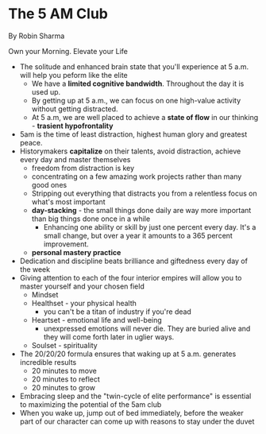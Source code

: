 # The 5 AM Club

By Robin Sharma

Own your Morning. Elevate your Life

- The solitude and enhanced brain state that you'll experience at 5 a.m. will help you peform like the elite
    - We have a **limited cognitive bandwidth**. Throughout the day it is used up.
    - By getting up at 5 a.m., we can focus on one high-value activity without getting distracted.
    - At 5 a.m, we are well placed to achieve a **state of flow** in our thinking - **trasient hypofrontality**
- 5am is the time of least distraction, highest human glory and greatest peace.
- Historymakers **capitalize** on their talents, avoid distraction, achieve every day and master themselves
    - freedom from distraction is key
    - concentrating on a few amazing work projects rather than many good ones
    - Stripping out everything that distracts you from a relentless focus on what's most important
    - **day-stacking** - the small things done daily are way more important than big things done once in a while
        - Enhancing one ability or skill by just one percent every day. It's a small change, but over a year it amounts to a 365 percent improvement.
    - **personal mastery practice**
- Dedication and discipline beats brilliance and giftedness every day of the week
- Giving attention to each of the four interior empires will allow you to master yourself and your chosen field
    - Mindset
    - Healthset - your physical health
        - you can't be a titan of industry if you're dead
    - Heartset - emotional life and well-being
        - unexpressed emotions will never die. They are buried alive and they will come forth later in uglier ways.
    - Soulset - spirituality
- The 20/20/20 formula ensures that waking up at 5 a.m. generates incredible results
    - 20 minutes to move
    - 20 minutes to reflect
    - 20 minutes to grow
- Embracing sleep and the "twin-cycle of elite performance" is essential to maximizing the potential of the 5am club
- When you wake up, jump out of bed immediately, before the weaker part of our character can come up with reasons to stay under the duvet
